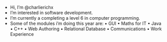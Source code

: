 - Hi, I’m @charlierichx
- I’m interested in software development. 
- I’m currently a completing a level 6 in computer programming.
- Some of the modules i’m doing this year are:
    • GUI
    • Maths for IT
    • Java
    • C++
    • Web Authoring
    • Relational Database 
    • Communications
    • Work Experience 


<!---
charlierichx/charlierichx is a ✨ special ✨ repository because its `README.md` (this file) appears on your GitHub profile.
You can click the Preview link to take a look at your changes.
--->
